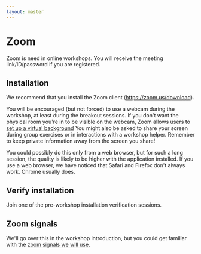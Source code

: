 ```yaml
---
layout: master
---
```


# Zoom

Zoom is need in online workshops.  You will receive the meeting
link/ID/password if you are registered.

## Installation

We recommend that you install the Zoom client (https://zoom.us/download).

You will be encouraged (but not forced) to use a webcam during the
workshop, at least during the breakout sessions.  If you don't want
the physical room you're in to be visible on the webcam, Zoom allows
users to [set up a virtual
background](https://support.zoom.us/hc/en-us/articles/210707503-Virtual-Background)
You might also be asked to share your screen during group exercises or
in interactions with a workshop helper.  Remember to keep private
information away from the screen you share!

You could possibly do this only from a web browser, but for such a
long session, the quality is likely to be higher with the application
installed.  If you use a web browser, we have noticed that Safari and
Firefox don't always work.  Chrome usually does.


## Verify installation

Join one of the pre-workshop installation verification sessions.


## Zoom signals

We'll go over this in the workshop introduction, but you could get
familiar with the [zoom signals we will
use](https://github.com/coderefinery/manuals/blob/master/zoom-mechanics.md).
